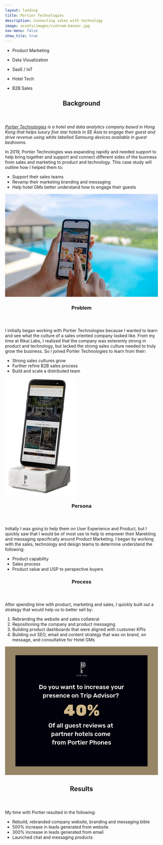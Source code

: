 ```yaml
---
layout: landing
title: Portier Technologies
description: Connecting sales with technology
image: assets/images/vietnam-banner.jpg
nav-menu: false
show_tile: true
---
```

<div id="main">
	<section id="one">
		<div class="inner">
			<ul class="actions">
				<li><p class="button">Product Marketing</p></li>
				<li><p class="button special">Data Visualization</p></li>
				<li><p class="button">SaaS / IoT</p></li>
				<li><p class="button special">Hotel Tech</p></li>
				<li><p class="button">B2B Sales</p></li>
			</ul>
      <header class="major">
				<h2>Background</h2>
			</header>
      <p><i><a href="http://goportier.com">Portier Technologies</a> is a hotel and data analytics company based in Hong Kong that helps luxury five star hotels in SE Asia to engage their guest and drive revenue using white labelled Samsung devices available in guest bedrooms.</i></p>
			<p>In 2019, Portier Technologies was expanding rapidly and needed support to help bring together and support and connect different sides of the business from sales and marketing to product and technology. This case study will outline how I helped them to:
	    <ul>
	    <li>Support their sales teams</li>
	    <li>Revamp their marketing branding and messaging</li>
	    <li>Help hotel GMs better understand how to engage their guests</li>
	    </ul></p>
		</div>
	</section>
<section id="two" class="spotlights">
	<section>
		<span class="image fit"><img src="assets/images/portier-at-pool.jpg" alt="" data-position="center center" /></span>
		<div class="content">
			<div class="inner">
				<header class="major">
					<h3>Problem</h3>
				</header>
				<p>I initially began working with Portier Technologies because I wanted to learn and see what the culture of a sales oriented company looked like. From my time at Rikai Labs, I realized that the company was exteremly strong in product and technology, but lacked the strong sales culture needed to truly grow the business. So I joined Portier Technologies to learn from their:
        <ul>
	        <li>Strong sales cultures grow</li>
					<li>Further refine B2B sales process</li>
	        <li>Build and scale a distributed team</li>
				</ul></p>
			</div>
		</div>
	</section>
  <section>
		<span class="image fit"><img src="assets/images/portier-phone-with-stand.png" alt="" data-position="center center" /></span>
		<div class="content">
			<div class="inner">
				<header class="major">
					<h3>Persona</h3>
				</header>
				<p>Initially I was going to help them on User Experience and Product, but I quickly saw that I would be of most use to help to empower their Marekting and messaging specifically around Product Marketing. I began by working with the sales, technology and design teams to determine understand the following:
				<ul>
					<li>Product capability</li>
					<li>Sales process</li>
					<li>Product value and USP to perspective buyers</li>
				</ul></p>
				<header class="major">
					<h3>Process</h3>
				</header>
				<p>After spending time with product, marketing and sales, I quickly built out a strategy that would help us to better sell by:
				<ol>
					<li>Rebranding the website and sales collateral</li>
					<li>Repositioning the company and product messaging</li>
					<li>Building product dashboards that were aligned with customer KPIs</li>
					<li>Building out SEO, email and content strategy that was on brand, on message, and consultative for Hotel GMs</li>
				</ol></p>
			</div>
		</div>
	</section>
	<section id="three">
		<span class="image fit"><img src="assets/images/portier-40-percent.png" alt="" data-position="25% 25%" /></span>
		<div class="content">
			<div class="inner">
				<header class="major">
					<h2>Results</h2>
				</header>
				<p>My time with Portier resulted in the following:
				<ul>
					<li>Rebuild, rebranded company website, branding and messaging bible</li>
					<li>500% increase in leads generated from website</li>
					<li>300% increase in leads generated from email</li>
					<li>Launched chat and messaging products</li>
				</ul></p>
			</div>
		</div>
	</section>
